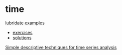 # time

[lubridate examples](https://ecodatasci-tlv.github.io/time/Lubridate_example.html)

- [exercises](https://ecodatasci-tlv.github.io/time/Lubridate_exercise.html)
- [solutions](https://ecodatasci-tlv.github.io/time/Lubridate_exercise_-_solution.html)

[Simple descriptive techniques for time series analysis](https://ecodatasci-tlv.github.io/time/simple_descriptive_techniques.html)
